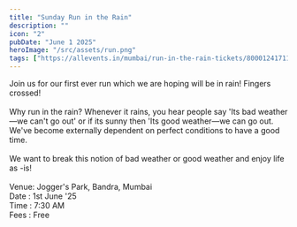```yaml
---
title: "Sunday Run in the Rain"
description: ""
icon: "2"
pubDate: "June 1 2025"
heroImage: "/src/assets/run.png"
tags: ["https://allevents.in/mumbai/run-in-the-rain-tickets/80001241711288?ref=smdl"]
---
```


Join us for our first ever run which we are hoping will be in rain! Fingers crossed!<br><br>
Why run in the rain? Whenever it rains, you hear people say 'Its bad weather—we can't go out' or if its sunny then 'Its good weather—we can go out. We've become externally dependent on perfect conditions to have a good time.<br><br>
We want to break this notion of bad weather or good weather and enjoy life as -is!<br><br>
Venue: Jogger's Park, Bandra, Mumbai<br>
Date : 1st June '25<br>
Time : 7:30 AM <br>
Fees : Free
